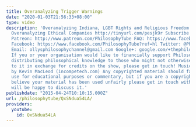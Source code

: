```yaml
---
title: Overanalyzing Trigger Warnings
date: "2020-01-03T21:56:33+08:00"
type: video
description: 'Overanalyzing Indiana, LGBT Rights and Religious Freedom: http://tinyurl.com/kkscomg
  Overanalyzing Ethical Companies http://tinyurl.com/pesjk9r Subscribe! http://www.youtube.com/subscription_center?add_user=thephilosophytube
  Patreon: http://www.patreon.com/PhilosophyTube FAQ: https://www.facebook.com/PhilosophyTube/posts/460163027465168
  Facebook: https://www.facebook.com/PhilosophyTube?ref=hl Twitter: @PhilosophyTube
  Email: ollysphilosophychannel@gmail.com Google+: google.com/+thephilosophytube realphilosophytube.tumblr.com
  If you or your organisation would like to financially support Philosophy Tube in
  distributing philosophical knowledge to those who might not otherwise have access
  to it in exchange for credits on the show, please get in touch! Music: ‘Carefree’
  by Kevin MacLeod (incompetech.com) Any copyrighted material should fall under fair
  use for educational purposes or commentary, but if you are a copyright holder and
  believe your material has been used unfairly please get in touch with us and we
  will be happy to discuss it.'
publishdate: "2015-04-24T10:10:15.000Z"
url: /philosophytube/QxSNdua54LA/
providers:
  youtube:
    id: QxSNdua54LA
---
```

